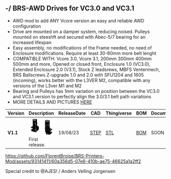 ## -/ BRS-AWD Drives for VC3.0 and VC3.1

- AWD mod to add ANY Vcore version an easy and reliable AWD configuration
- Drive are mounted on a damper system, reducing noised. Pulleys mounted on steeshft and secured with Abec-5/7 bearing for an increased lifespan
- Easy assembly, no modifications of the Frame needed, no need of Enclosure modifications. Require at least 30-60mm more belt lenght
- COMPATIBLE WITH: Vcore 3.0, Vcore 3.1, 200mm 300mm 400mm 500mm and more, Opened or closed front, Enclosure 1.0 (VC3.0), Extended Enclosure 2.0 (V3.1), Stock Z leadsrews, MBFS Ventermech, BRS Ballscrews Z-upgrade 1.0 and 2.0 with SFU1204 and 1605 (incoming), works better with the L3VER M2, compatible with any versions of the L3ver M1 and M2
- Bearing and Pulleys has 1mm variation on position between the VC3.0 and VC3.1 version to perfectly align the 3.0/3.1 belt path variations
- MORE DETAILS AND PICTURES [HERE](https://store.brs-engineering.com/products/brs-awd-drive-1-1)

Version|Description|ReleaseDate|CAD|Thingiverse|BOM|Documentation|License|Order
-------------|-----------|-----------|-----------|------------|------------|------------|-----------|-----------
**V1.1**|![alt text](/image/and.PNG)<br> First release. |19/08/23|[STEP](https://github.com/FlorentBroise/BRS-Printers-Mod/blob/main/cad/BRS-AWD-Drive-1-1.zip)| [STL](https://www.printables.com/model/557508-brs-awd-drive-for-vcore-3031) |[BOM](https://github.com/FlorentBroise/BRS-Printers-Mod/blob/main/bom/BOM-AWD1.pdf)|SOON|![alt text](/image/license.png)|[SHOP](https://store.brs-engineering.com/products/brs-awd-drive-1-1)


https://github.com/FlorentBroise/BRS-Printers-Mod/assets/93141411/60a356d5-07e6-410b-ae75-46625a1a2ff2


Special credit to @AJES! / Anders Velling Jorgensen
